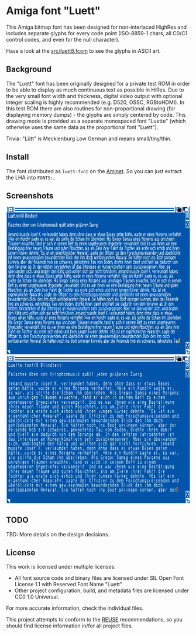 # Amiga font "Luett"

This Amiga bitmap font has been designed for non-interlaced HighRes
and includes separate glyphs for every code point (ISO-8859-1 chars,
all C0/C1 control codes, and even for the null character).

Have a look at the [src/luett8.fcom](src/luett8.fcom)
to see the glyphs in ASCII art.

## Background

The "Luett" font has been originally designed for a private test ROM in
order to be able to display as much continuous text as possible in HiRes.
Due to the very small font width and thickness, digital video output with
optional integer scaling is highly recommended (e.g. D520, OSSC, RGBtoHDMI).
In this test ROM there are also routines for non-proportional drawing
(for displaying memory dumps) - the glyphs are simply centered by code.
This drawing mode is provided as a separate monospaced font "Luette"
(which otherwise uses the same data as the proportional font "Luett").

Trivia: "Lütt" is Mecklenburg Low German and means small/tiny/thin.

## Install

The font distributed as `luett-font` on the [Aminet].
So you can just extract the LHA into `FONTS:`.

[Aminet]: https://aminet.net/package/text/bfont/luett-font

## Screenshots

![Luett.font/8 German filler text](Luett8.png "Luett.font/8")  
![Luette.font/8 German filler text](Luette8.png "Luette.font/8")

## TODO

TBD: More details on the design decisions.

## License

This work is licensed under multiple licenses.

- All font source code and binary files are licensed under
  SIL Open Font License 1.1 with Reserved Font Name "Luett"
- Other project configuration, build, and metadata files
  are licensed under CC0 1.0 Universal.

For more accurate information, check the individual files.

This project attempts to conform to the [REUSE] recommendations,
so you should find license information in/for all project files.

[REUSE]: https://reuse.software/
